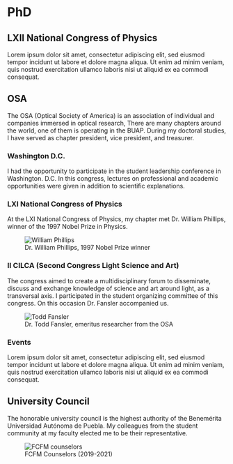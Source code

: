 # PhD

## LXII National Congress of Physics

Lorem ipsum dolor sit amet, consectetur adipiscing elit, sed eiusmod tempor incidunt ut labore et dolore magna aliqua. Ut enim ad minim veniam, quis nostrud exercitation ullamco laboris nisi ut aliquid ex ea commodi consequat. 

## OSA

The OSA (Optical Society of America) is an association of individual and companies immersed in optical research, There are many chapters around the world, one of them is operating in the BUAP. During my doctoral studies, I have served as chapter president, vice president, and treasurer. 

### Washington D.C.

I had the opportunity to participate in the student leadership conference in Washington. D.C. In this congress, lectures on professional and academic opportunities were given in addition to scientific explanations. 

### LXI National Congress of Physics

At the LXI National Congress of Physics, my chapter met Dr. William Phillips, winner of the 1997 Nobel Prize in Physics. 

<figure>
  <img
  src="https://imgur.com/BEwyAUx.jpg"
  alt="William Phillips">
  <figcaption>Dr. William Phillips, 1997 Nobel Prize winner</figcaption>
</figure>

<!--
![William Phillips](https://imgur.com/BEwyAUx.jpg)
-->

### II CILCA (Second Congress Light Science and Art)

The congress aimed to create a multidisciplinary forum to disseminate, discuss and exchange knowledge of science and art around light, as a transversal axis. I participated in the student organizing committee of this congress. On this occasion Dr. Fansler accompanied us.

<figure>
  <img
  src="https://imgur.com/7mIcKa7.jpg"
  alt="Todd Fansler">
  <figcaption>Dr. Todd Fansler, emeritus researcher  from the OSA</figcaption>
</figure>

### Events

Lorem ipsum dolor sit amet, consectetur adipiscing elit, sed eiusmod tempor incidunt ut labore et dolore magna aliqua. Ut enim ad minim veniam, quis nostrud exercitation ullamco laboris nisi ut aliquid ex ea commodi consequat. 

## University Council

The honorable university council is the highest authority of the Benemérita Universidad Autónoma de Puebla. My colleagues from the student community at my faculty elected me to be their representative.

<figure>
  <img
  src="https://imgur.com/D1Dsi2p.jpg"
  alt="FCFM counselors">
  <figcaption>FCFM Counselors (2019-2021)</figcaption>
</figure>